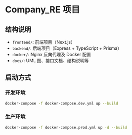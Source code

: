 # Company_RE 项目

## 结构说明

- `frontend/`: 前端项目（Next.js）
- `backend/`: 后端项目（Express + TypeScript + Prisma）
- `docker/`: Nginx 反向代理及 Docker 配置
- `docs/`: UML 图、接口文档、结构说明等

## 启动方式

### 开发环境
```bash
docker-compose -f docker-compose.dev.yml up --build
```

### 生产环境
```bash
docker-compose -f docker-compose.prod.yml up -d --build
```
